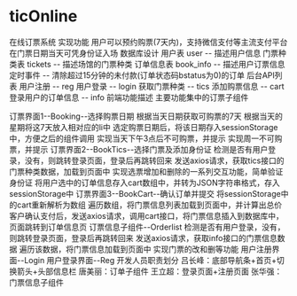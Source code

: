 # ticOnline
在线订票系统
实现功能
用户可以预约购票(7天内)，支持微信支付等主流支付平台
在门票日期当天可凭身份证入场
数据库设计
用户表 user -- 描述用户信息
门票种类表 tickets -- 描述场馆的门票种类
订单信息表 book_info -- 描述用户订票信息
定时事件 -- 清除超过15分钟的未付款(订单状态码bstatus为0)的订单
后台API列表
用户注册 -- reg
用户登录 -- login
获取门票种类 -- tics
添加购票信息 -- cart
登录用户的订单信息 -- info
前端功能描述
主要功能集中的订票子组件

订票界面1--Booking--选择购票日期
根据当天日期获取可购票的7天
根据当天的星期将这7天放入相对应的li中
选定购票日期后，将该日期存入sessionStorage中，方便之后的组件调用
实现当天下午3点后不可购票，并提示
实现周一不可购票，并提示
订票界面2--BookTics--选择门票及添加身份证
检测是否有用户登录，没有，则跳转登录页面，登录后再跳转回来
发送axios请求，获取tics接口的门票种类数据，加载到页面中
实现选票增加和删除的一系列交互功能，简单验证身份证
将用户选中的订单信息存入cart数组中，并转为JSON字符串格式，存入sessionStorage中
订票界面3--BookCart--确认订单并提交
将sessionStorage中的cart重新解析为数组
遍历数组，将门票信息列表加载到页面中，并计算出总价
客户确认支付后，发送axios请求，调用cart接口，将门票信息插入到数据库中，页面跳转到订单信息页
订票信息子组件--Orderlist
检测是否有用户登录，没有，则跳转登录页面，登录后再跳转回来
发送axios请求，获取info接口的门票信息数据
遍历该数据，将门票信息加载到页面中
实现门票的改和删等功能
用户注册界面--Login
用户登录界面--Reg
开发人员职责划分
吕长峰：底部导航条+首页+切换箭头+头部信息栏
唐美丽：订单子组件
王立超：登录页面+注册页面
张华强：门票信息子组件
